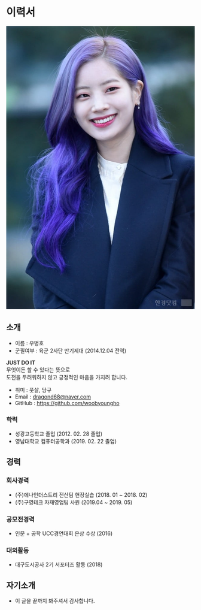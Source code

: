 # 이력서
![트와이스 다현 사진](https://github.com/woobyoungho/smart_factory/blob/master/dh.png)

## 소개
 - 이름 : 우병호
 - 군필여부 : 육군 2사단 만기제대 (2014.12.04 전역)

**JUST DO IT**  
무엇이든 할 수 있다는 뜻으로  
도전을 두려워하지 않고 긍정적인 마음을 가지려 합니다.

- 취미 : 풋살, 당구
- Email : dragond68@naver.com
- GitHub : https://github.com/woobyoungho

### 학력
- 성광고등학교 졸업 (2012. 02. 28 졸업)
- 영남대학교 컴퓨터공학과 (2019. 02. 22 졸업)

## 경력
### 회사경력
- (주)에나인더스트리 전산팀 현장실습 (2018. 01 ~ 2018. 02)
- (주)구영테크 자재영업팀 사원 (2019.04 ~ 2019. 05)

### 공모전경력
- 인문 + 공학 UCC경연대회 은상 수상 (2016)

### 대외활동
- 대구도시공사 2기 서포터즈 활동 (2018)

## 자기소개
- 이 글을 끝까지 봐주셔서 감사합니다.
